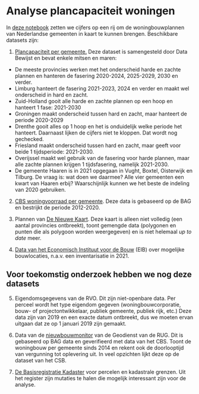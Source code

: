 # Analyse plancapaciteit woningen

In [deze notebook](https://github.com/ftmnl/woningbouw/blob/main/notebooks/plancapaciteit.ipynb) zetten we cijfers op een rij om de woningbouwplannen van Nederlandse gemeenten in kaart te kunnen brengen. Beschikbare datasets zijn:

1. [Plancapaciteit per gemeente.](https://github.com/ftmnl/woningbouw/blob/main/data/plancapaciteit_databewijst.xlsx) Deze dataset is samengesteld door Data Bewijst en bevat enkele mitsen en maren:
* De meeste provincies werken met het onderscheid harde en zachte plannen en hanteren de fasering 2020-2024, 2025-2029, 2030 en verder.
* Limburg hanteert de fasering 2021-2023, 2024 en verder en maakt wel onderscheid in hard en zacht.
* Zuid-Holland gooit alle harde en zachte plannen op een hoop en hanteert 1 fase: 2021-2030
* Groningen maakt onderscheid tussen hard en zacht, maar hanteert de periode 2020-2029
* Drenthe gooit alles op 1 hoop en het is onduidelijk welke periode het hanteert. Daarnaast lijken de cijfers niet te kloppen. Dat wordt nog gechecked.
* Friesland maakt onderscheid tussen hard en zacht, maar geeft voor beide 1 tijdsperiode: 2021-2030.
* Overijssel maakt wel gebruik van de fasering voor harde plannen, maar alle zachte plannen krijgen 1 tijdsfasering, namelijk 2021-2030.
* De gemeente Haaren is in 2021 opgegaan in Vught, Boxtel, Oisterwijk en Tilburg. De vraag is: wat doen we daarmee? Alle vier gemeenten een kwart van Haaren erbij? Waarschijnlijk kunnen we het beste de indeling van 2020 gebruiken.

2. [CBS woningvoorraad per gemeente](https://github.com/ftmnl/woningbouw/blob/main/data/woningvoorraad_gemeenten.csv). Deze data is gebaseerd op de BAG en bestrijkt de periode 2012-2020.

3. Plannen van [De Nieuwe Kaart](https://nieuwekaartnl.nl/). Deze kaart is alleen niet volledig (een aantal provincies ontbreekt), toont gemengde data (polygonen en punten die als polygoon worden weergegeven) en is niet helemaal *up to date* meer. 

4. [Data van het Economisch Instituut voor de Bouw](https://github.com/ftmnl/woningbouw/blob/main/data/eib.zip) (EIB) over mogelijke bouwlocaties, n.a.v. een inventarisatie in 2021.

## Voor toekomstig onderzoek hebben we nog deze datasets

5. Eigendomsgegevens van de RVO. Dit zijn niet-openbare data. Per perceel wordt het type eigendom gegeven (woningbouwcorporatie, bouw- of projectontwikkelaar, publiek gemeente, publiek rijk, etc.) Deze data zijn van 2019 en een exacte datum ontbreekt, dus we moeten ervan uitgaan dat ze op 1 januari 2019 zijn gemaakt. 

6. Data van de [nieuwbouwmonitor](https://geodienst.xyz/nieuwbouwmonitor/) van de Geodienst van de RUG. Dit is gebaseerd op BAG data en geverifieerd met data van het CBS. Toont de woningbouw per gemeente sinds 2014 en rekent ook de doorlooptijd van vergunning tot oplevering uit. In veel opzichten lijkt deze op de dataset van het CSB.

7. [De Basisregistratie Kadaster](https://www.pdok.nl/introductie/-/article/basisregistratie-kadaster-brk-) voor percelen en kadastrale grenzen. Uit het register zijn mutaties te halen die mogelijk interessant zijn voor de analyse. 
